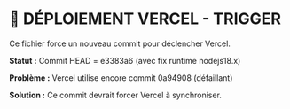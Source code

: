 # 🚀 DÉPLOIEMENT VERCEL - TRIGGER

Ce fichier force un nouveau commit pour déclencher Vercel.

**Statut :** Commit HEAD = e3383a6 (avec fix runtime nodejs18.x)

**Problème :** Vercel utilise encore commit 0a94908 (défaillant)

**Solution :** Ce commit devrait forcer Vercel à synchroniser.